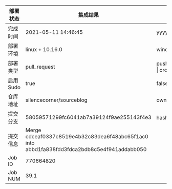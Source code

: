 部署状态 | 集成结果 | 参考值
---|---|---
完成时间 | 2021-05-11 14:46:45 | yyyy-mm-dd hh:mm:ss
部署环境 | linux + 10.16.0 | window \| linux + stable
部署类型 | pull_request | push \| pull_request \| api \| cron
启用Sudo | true | false \| true
仓库地址 | silencecorner/sourceblog | owner_name/repo_name
提交分支 | 58059571299fc6041ab7a39124f9ae255143f4e3 | hash 16位
提交信息 | Merge cdceaf0337c8519e4b32c83dea6f48abc65f1ac0 into abbd1fa838fdd3fdca2bdb8c5e4f941addabb050 |
Job ID   | 770664820 |
Job NUM  | 39.1 |
